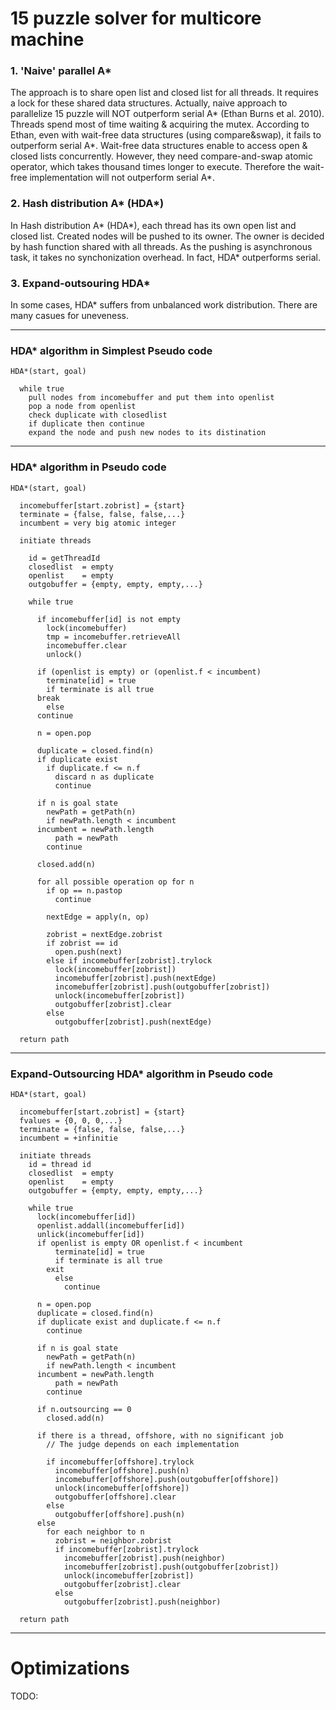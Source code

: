 # 15 puzzle solver for multicore machine


### 1. 'Naive' parallel A*
 The approach is to share open list and closed list for all threads. It requires a lock for these shared data structures. Actually, naive approach to parallelize 15 puzzle will NOT outperform serial A* (Ethan Burns et al. 2010). Threads spend most of time waiting & acquiring the mutex.
 According to Ethan, even with wait-free data structures (using compare&swap), it fails to outperform serial A*. Wait-free data structures enable to access open & closed lists concurrently. However, they need compare-and-swap atomic operator, which takes thousand times longer to execute. Therefore the wait-free implementation will not outperform serial A*.

### 2. Hash distribution A* (HDA*)
 In Hash distribution A* (HDA*), each thread has its own open list and closed list. Created nodes will be pushed to its owner. The owner is decided by hash function shared with all threads. As the pushing is asynchronous task, it takes no synchonization overhead. In fact, HDA* outperforms serial.

### 3. Expand-outsouring HDA*
 In some cases, HDA* suffers from unbalanced work distribution. There are many casues for uneveness.



---

### HDA* algorithm in Simplest Pseudo code

```
HDA*(start, goal)

  while true
    pull nodes from incomebuffer and put them into openlist
    pop a node from openlist
    check duplicate with closedlist
    if duplicate then continue
    expand the node and push new nodes to its distination

```

---

### HDA* algorithm in Pseudo code

```
HDA*(start, goal)

  incomebuffer[start.zobrist] = {start}
  terminate = {false, false, false,...}
  incumbent = very big atomic integer
  
  initiate threads

    id = getThreadId
    closedlist  = empty
    openlist    = empty
    outgobuffer = {empty, empty, empty,...}

    while true

      if incomebuffer[id] is not empty
        lock(incomebuffer)
        tmp = incomebuffer.retrieveAll
        incomebuffer.clear
        unlock()
      
      if (openlist is empty) or (openlist.f < incumbent)
        terminate[id] = true
        if terminate is all true
	  break
        else
	  continue

      n = open.pop

      duplicate = closed.find(n)      
      if duplicate exist
        if duplicate.f <= n.f
          discard n as duplicate
          continue
      
      if n is goal state
        newPath = getPath(n)
        if newPath.length < incumbent
	  incumbent = newPath.length
          path = newPath
        continue

      closed.add(n)

      for all possible operation op for n
        if op == n.pastop
          continue
        
        nextEdge = apply(n, op)
	
        zobrist = nextEdge.zobrist
        if zobrist == id
          open.push(next)
        else if incomebuffer[zobrist].trylock
          lock(incomebuffer[zobrist])
          incomebuffer[zobrist].push(nextEdge)
          incomebuffer[zobrist].push(outgobuffer[zobrist])
          unlock(incomebuffer[zobrist])
          outgobuffer[zobrist].clear
        else 
          outgobuffer[zobrist].push(nextEdge)
       
  return path

```


---

### Expand-Outsourcing HDA* algorithm in Pseudo code

```
HDA*(start, goal)

  incomebuffer[start.zobrist] = {start}
  fvalues = {0, 0, 0,...}
  terminate = {false, false, false,...}
  incumbent = +infinitie
  
  initiate threads
    id = thread id
    closedlist  = empty
    openlist    = empty
    outgobuffer = {empty, empty, empty,...}

    while true
      lock(incomebuffer[id])
      openlist.addall(incomebuffer[id])
      unlick(incomebuffer[id])
      if openlist is empty OR openlist.f < incumbent
          terminate[id] = true
          if terminate is all true
  	    exit
          else  
            continue

      n = open.pop
      duplicate = closed.find(n)      
      if duplicate exist and duplicate.f <= n.f
        continue

      if n is goal state
        newPath = getPath(n)
        if newPath.length < incumbent
	  incumbent = newPath.length
          path = newPath
        continue

      if n.outsourcing == 0
        closed.add(n)

      if there is a thread, offshore, with no significant job 
        // The judge depends on each implementation
        
        if incomebuffer[offshore].trylock
          incomebuffer[offshore].push(n)
          incomebuffer[offshore].push(outgobuffer[offshore])
          unlock(incomebuffer[offshore])
          outgobuffer[offshore].clear
        else 
          outgobuffer[offshore].push(n)
      else
        for each neighbor to n
          zobrist = neighbor.zobrist
          if incomebuffer[zobrist].trylock
            incomebuffer[zobrist].push(neighbor)
            incomebuffer[zobrist].push(outgobuffer[zobrist])
            unlock(incomebuffer[zobrist])
            outgobuffer[zobrist].clear
          else 
            outgobuffer[zobrist].push(neighbor)
  
  return path

```


---

# Optimizations

TODO:

